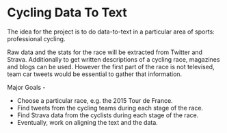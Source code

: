 # Cycling Data To Text

The idea for the project is to do data-to-text in a particular area of sports: professional cycling.

Raw data and the stats for the race will be extracted from Twitter and Strava.
Additionally to get written descriptions of a cycling race, magazines and blogs can be used. However the first part of the race is not televised, team car tweets would be essential to gather that information.

Major Goals - 
* Choose a particular race, e.g. the 2015 Tour de France.
* Find tweets from the cycling teams during each stage of the race.
* Find Strava data from the cyclists during each stage of the race.
* Eventually, work on aligning the text and the data. 
